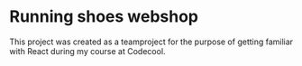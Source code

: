 # Running shoes webshop

This project was created as a teamproject for the purpose of getting familiar with React during my course at Codecool.
